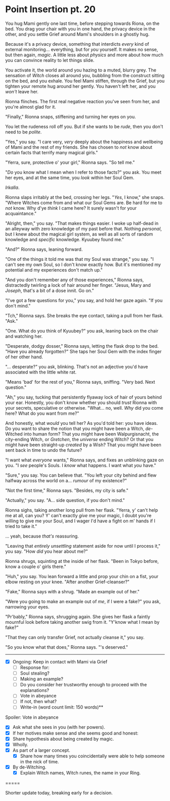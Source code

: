 # Point Insertion pt. 20

You hug Mami gently one last time, before stepping towards Riona, on the bed. You drag your chair with you in one hand, the privacy device in the other, and you settle Grief around Mami's shoulders in a ghostly hug.

Because it's a privacy device, something that interdicts *every* kind of external monitoring... everything, but for *you* yourself. It makes no sense, but then again, *magic*. A little less about *physics* and more about how much you can convince reality to let things slide.

You activate it, the world around you hazing to a muted, blurry grey. The sensation of *Witch* closes all around you, bubbling from the construct sitting on the bed, and you exhale. You feel Mami stiffen, through the Grief, but you tighten your remote hug around her gently. You haven't left her, and you *won't* leave her.

Rionna flinches. The first real negative reaction you've seen from her, and you're almost glad for it.

"Finally," Rionna snaps, stiffening and turning her eyes on you.

You let the rudeness roll off you. But if she wants to be *rude*, then you don't need to be *polite*.

"Yes," you say. "I care very, *very* deeply about the happiness and wellbeing of Mami and the rest of my friends. She has chosen to *not* know about certain facts that terrify many magical girls."

"Yerra, sure, protective o' your girl," Rionna says. "So tell me."

"*Do* you know what I mean when I refer to those facts?" you ask. You meet her eyes, and at the same time, you *look* within her Soul Gem.

*Irkalla*.

Rionna slaps irritably at the bed, crossing her legs. "*Yes*, I know," she snaps. "Where Witches come from and what our Soul Gems are. Be hard for me to *not* know. Why d'ye *think* I came here? It surely wasn't for your acquaintance."

"Alright, then," you say. "That makes things easier. I woke up half-dead in an alleyway with zero knowledge of my past before that. Nothing *personal*, but I knew about the magical girl system, as well as all sorts of random knowledge and *specific* knowledge. Kyuubey found me."

"And?" Rionna says, leaning forward.

"One of the things it told me was that my Soul was strange," you say. "I can't see my own Soul, so I don't know exactly how. But it's mentioned my potential and my experiences don't match up."

"And you don't remember any of those experiences," Rionna says, distractedly twirling a lock of hair around her finger. "Jesus, Mary and *Joseph*, that's a bit of a dose innit. Go on."

"I've got a few questions for you," you say, and hold her gaze again. "If you don't mind."

"Tch," Rionna says. She breaks the eye contact, taking a pull from her flask. "Ask."

"One. What do you think of Kyuubey?" you ask, leaning back on the chair and watching her.

"Desperate, dodgy dosser," Rionna says, letting the flask drop to the bed. "Have you already forgotten?" She taps her Soul Gem with the index finger of her other hand.

"... desperate?" you ask, blinking. That's not an adjective you'd have associated with the little white rat.

"Means 'bad' for the rest of you," Rionna says, sniffing. "Very bad. Next question."

"Ah," you say, tucking that persistently flyaway lock of hair of yours behind your ear. Honestly, you don't know whether you should *trust* Rionna with your secrets, speculative or otherwise. "What... no, well. *Why* did you come here? What do you want from me?"

And honestly, what *would* you tell her? As you'd told her: you have ideas. Do you want to share the notion that you might have been a Witch, *de*-Witched into human form? That you might have been Walpurgisnacht, the city-ending Witch, or *Gretchen*, the *universe* ending Witch? Or that you might have been straight-up *created* by a Wish? That you might have been sent back in time to undo the future?

"I want what *everyone* wants," Rionna says, and fixes an unblinking gaze on you. "I *see* people's Souls. I *know* what happens. I want what *you* have."

"Sure," you say. You can believe that. "You left your city behind and flew halfway across the world on a... *rumour* of my existence?"

"Not the first time," Rionna says. "Besides, my city is safe."

"Actually," you say. "A... side question, if you don't mind."

Rionna sighs, taking another long pull from her flask. "Yerra, y' can't help me at all, can you? Y' can't exactly *give* me your magic, I doubt you're willing to give me your Soul, and I wager I'd have a fight on m' hands if I tried to take it."

... yeah, because *that's* reassuring.

"Leaving that *entirely unsettling* statement aside for now until I process it," you say. "How *did* you hear about me?"

Rionna shrugs, squinting at the inside of her flask. "Been in Tokyo before, know a couple o' girls there."

"Huh," you say. You lean forward a little and prop your chin on a fist, your elbow resting on your knee. "After another Grief-cleanser?"

"Fake," Rionna says with a shrug. "Made an example out of her."

"Were you going to make an example out of *me*, if I were a fake?" you ask, narrowing your eyes.

"Pr'bably," Rionna says, shrugging again. She gives her flask a faintly mournful look before taking another swig from it. "Y'know what I mean by fake?"

"That they can only transfer Grief, not actually cleanse it," you say.

"So you know what that does," Rionna says. "'s deserved."

---

- [x] Ongoing: Keep in contact with Mami via Grief
  - [ ] Response for:
  - [ ] Soul stealing?
  - [ ] Making an example?
  - [ ] Do you consider her trustworthy enough to proceed with the explanations?
  - [ ] Vote in abeyance
  - [ ] If not, then what?
  - [ ] Write-in (word count limit: 150 words)**

Spoiler: Vote in abeyance

- [x] Ask what she sees in you (with her powers).
- [x] If her motives make sense and she seems good and honest:
- [x] Share hypothesis about being created by magic.
- [x] Wholly.
- [x] As part of a larger concept.
  - [x] Share how many times you coincidentally were able to help someone in the nick of time.
- [x] By de-Witching.
  - [x] Explain Witch names, Witch runes, the name in your Ring.

\=====​

Shorter update today, breaking early for a decision.
